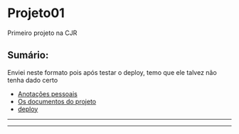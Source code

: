 # Projeto01

Primeiro projeto na CJR

## Sumário:

 Enviei neste formato pois após testar o deploy, temo que ele talvez não tenha dado certo
* [Anotações pessoais](https://github.com/JoaoVML42/Projeto01/tree/main/Projeto%2001/Anota%C3%A7%C3%B5es)
* [Os documentos do projeto](https://github.com/JoaoVML42/Projeto01/tree/main/Projeto%2001/Projeto%20em%20si)
* [deploy](https://github.com/JoaoVML42/html.io)
---

---
